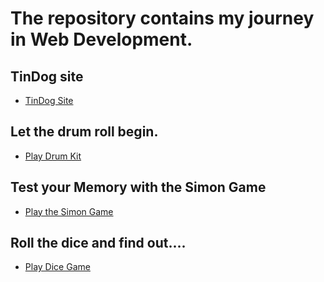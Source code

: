 # The repository contains my journey in Web Development.

## TinDog site

* [TinDog Site](https://tindogbydv.netlify.app/)


## Let the drum roll begin.

* [Play Drum Kit](https://drumkitbydv.netlify.app/)

## Test your Memory with the Simon Game
 
* [Play the Simon Game](https://simongamebydv.netlify.app/)

## Roll the dice and find out....

* [Play Dice Game](https://dicegamebydv.netlify.app/)

